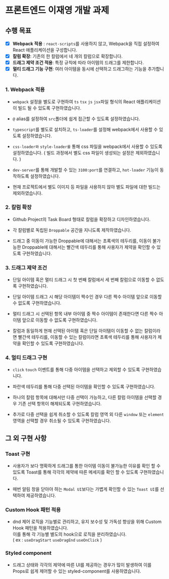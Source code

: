 # 프론트엔드 이재영 개발 과제

## 수행 목표

- [x] **Webpack 적용** : `react-scripts`를 사용하지 않고, Webpack을 직접 설정하여 React 애플리케이션을 구성합니다.
- [x] **칼럼 확장**: 기존의 한 칼럼에서 네 개의 칼럼으로 확장합니다.
- [x] **드래그 제약 조건 적용**: 특정 규칙에 따라 아이템의 드래그를 제한합니다.
- [x] **멀티 드래그 기능 구현**: 여러 아이템을 동시에 선택하고 드래그하는 기능을 추가합니다.

### 1. Webpack 적용

- `webpack` 설정을 별도로 구현하여 `ts` `tsx` `js` `jsx`파일 형식의 React 애플리케이션이 빌드 될 수 있도록 구현하였습니다.

- `@` alias를 설정하여 `src`폴더에 쉽게 접근할 수 있도록 설정하였습니다.

- `typescript`를 별도로 설치하고, `ts-loader`를 설정해 webpack에서 사용할 수 있도록 설정하였습니다.

- `css-loader와` `style-loader를` 통해 css 파일을 webpack에서 사용할 수 있도록 설정하였습니다. ( 빌드 과정에서 별도 css 파일이 생성되는 설정은 제외하였습니다. )

- `dev-server`를 통해 개발할 수 있는 `3100:port`를 연결하고, `hot-loader` 기능이 동작하도록 설정하였습니다.

- 현재 프로젝트에서 별도 이미지 등 파일을 사용하지 않아 별도 파일에 대한 빌드는 제외하였습니다.

### 2. 칼럼 확장

- Github Project의 Task Board 형태로 칼럼을 확장하고 디자인하였습니다.

- 각 칼럼별로 독립된 `Droppable` 공간을 지니도록 제작하였습니다.

- 드래그 중 이동이 가능한 Droppable에 대해서는 초록색의 테두리를, 이동이 불가능한 Droppable에 대해서는 빨간색 테두리를 통해 사용자가 제약을 확인할 수 있도록 구현하였습니다.

### 3. 드래그 제약 조건

- 단일 아이템 혹은 멀티 드래그 시 첫 번째 칼럼에서 세 번째 칼럼으로 이동할 수 없도록 구현하였습니다.

- 단일 아이템 드래그 시 해당 아이템이 짝수인 경우 다른 짝수 아이템 앞으로 이동할 수 없도록 구현하였습니다.

- 멀티 드래그 시 선택된 항목 내부 아이템 중 짝수 아이템이 존재한다면 다른 짝수 아이템 앞으로 이동할 수 없도록 구현하였습니다.

- 칼럼과 동일하게 현재 선택된 아이템 혹은 단일 아이템이 이동할 수 없는 칼럼이라면 빨간색 테두리를, 이동할 수 있는 칼럼이라면 초록색 테두리를 통해 사용자가 제약을 확인할 수 있도록 구현하였습니다.

### 4. 멀티 드래그 구현

- `click` `touch` 이벤트를 통해 다중 아이템을 선택하고 제외할 수 있도록 구현하였습니다.

- 파란색 테두리를 통해 다중 선택된 아이템을 확인할 수 있도록 구현하였습니다.

- 하나의 칼럼 항목에 대해서만 다중 선택이 가능하고, 다른 칼럼 아이템을 선택할 경우 기존 선택 항목이 해제되도록 구현하였습니다.

- 추가로 다중 선택을 쉽게 취소할 수 있도록 칼럼 영역 외 다른 `window` 또는 `element` 영역을 선택할 경우 취소될 수 있도록 구현하였습니다.

## 그 외 구현 사항

### Toast 구현

- 사용자가 보다 명확하게 드래그를 통한 아이템 이동이 불가능한 이유를 확인 할 수 있도록 Toast를 통해 각각의 제약에 따른 메세지를 확인 할 수 있도록 구현하였습니다.

- 매번 알림 창을 닫아야 하는 `Modal UI`보다는 가볍게 확인할 수 있는 `Toast UI`를 선택하여 제공하였습니다.

### Custom Hook 패턴 적용

- dnd 제어 로직을 기능별로 관리하고, 유지 보수성 및 가독성 향상을 위해 Custom Hook 패턴을 적용하였습니다. <br>
  이를 통해 각 기능별 별도의 hook으로 로직을 분리하였습니다. <br>
  ( ex : `useDragStart` `useDragEnd` `useOnClick` )

### Styled component

- 드래그 상태와 각각의 제약에 따른 UI를 제공하는 경우가 많이 발생하여 이를 Props로 쉽게 제어할 수 있는 styled-component를 사용하였습니다.
